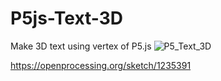 # P5js-Text-3D
Make 3D text using vertex of P5.js
![P5_Text_3D](https://user-images.githubusercontent.com/79373845/119105009-e1e90d00-ba57-11eb-932d-13b6ac5014bc.gif)

https://openprocessing.org/sketch/1235391
